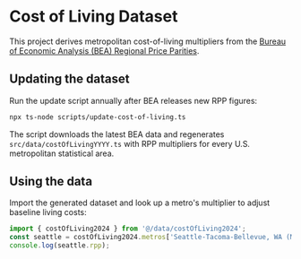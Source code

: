 # Cost of Living Dataset

This project derives metropolitan cost-of-living multipliers from the [Bureau of Economic Analysis (BEA) Regional Price Parities](https://www.bea.gov/data/prices-inflation/regional-price-parities-rpps).

## Updating the dataset

Run the update script annually after BEA releases new RPP figures:

```bash
npx ts-node scripts/update-cost-of-living.ts
```

The script downloads the latest BEA data and regenerates `src/data/costOfLivingYYYY.ts` with RPP multipliers for every U.S. metropolitan statistical area.

## Using the data

Import the generated dataset and look up a metro's multiplier to adjust baseline living costs:

```ts
import { costOfLiving2024 } from '@/data/costOfLiving2024';
const seattle = costOfLiving2024.metros['Seattle-Tacoma-Bellevue, WA (Metropolitan Statistical Area)'];
console.log(seattle.rpp);
```
